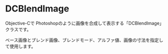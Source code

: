 DCBlendImage
===========================

Objective-Cで Photoshopのように画像を合成して表示する「DCBlendImage」クラスです。

ベース画像とブレンド画像、ブレンドモード、アルファ値、画像の寸法を指定して使用します。
